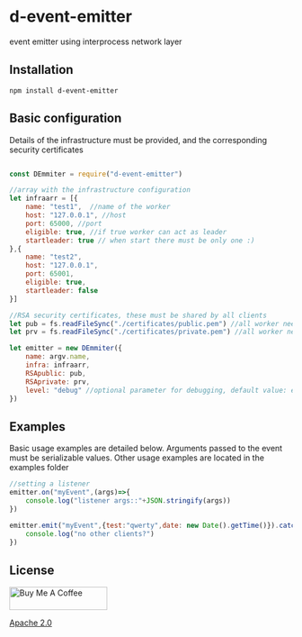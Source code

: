 # d-event-emitter
event emitter using interprocess network layer

## Installation

```
npm install d-event-emitter
```

## Basic configuration

  Details of the infrastructure must be provided, and the corresponding security certificates


```js

const DEmmiter = require("d-event-emitter")

//array with the infrastructure configuration
let infraarr = [{
    name: "test1",  //name of the worker
    host: "127.0.0.1", //host
    port: 65000, //port
    eligible: true, //if true worker can act as leader
    startleader: true // when start there must be only one :)
},{
    name: "test2",
    host: "127.0.0.1",
    port: 65001,
    eligible: true,
    startleader: false
}]

//RSA security certificates, these must be shared by all clients
let pub = fs.readFileSync("./certificates/public.pem") //all worker need this
let prv = fs.readFileSync("./certificates/private.pem") //all worker need this

let emitter = new DEmmiter({
    name: argv.name,
    infra: infraarr,
    RSApublic: pub,
    RSAprivate: prv,
    level: "debug" //optional parameter for debugging, default value: error (log4js)
})
```


## Examples

  Basic usage examples are detailed below. Arguments passed to the event must be serializable values. Other usage examples are located in the examples folder

```js
//setting a listener
emitter.on("myEvent",(args)=>{
    console.log("listener args::"+JSON.stringify(args))
})

emitter.emit("myEvent",{test:"qwerty",date: new Date().getTime()}).catch((error)=>{
    console.log("no other clients?")
})

```

## License

<a href="https://www.buymeacoffee.com/maximolira" target="_blank"><img src="https://cdn.buymeacoffee.com/buttons/default-orange.png" alt="Buy Me A Coffee" height="41" width="174"></a>

  [Apache 2.0](LICENSE)